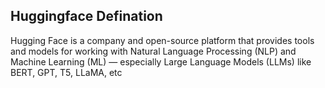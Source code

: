 ## Huggingface Defination
Hugging Face is a company and open-source platform that provides tools and models for working with Natural Language Processing (NLP) and Machine Learning (ML) — especially Large Language Models (LLMs) like BERT, GPT, T5, LLaMA, etc
